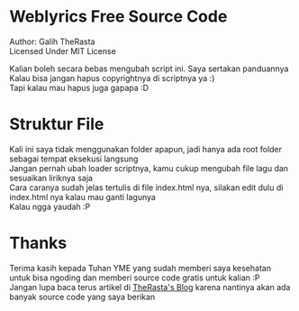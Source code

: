 # Weblyrics Free Source Code
Author: Galih TheRasta<br>
Licensed Under MIT License<br>

Kalian boleh secara bebas mengubah script ini. Saya sertakan panduannya<br>
Kalau bisa jangan hapus copyrightnya di scriptnya ya :)<br>
Tapi kalau mau hapus juga gapapa :D<br>

# Struktur File
Kali ini saya tidak menggunakan folder apapun, jadi hanya ada root folder sebagai tempat eksekusi langsung<br>
Jangan pernah ubah loader scriptnya, kamu cukup mengubah file lagu dan sesuaikan liriknya saja<br>
Cara caranya sudah jelas tertulis di file index.html nya, silakan edit dulu di index.html nya kalau mau ganti lagunya<br>
Kalau ngga yaudah :P<br>

# Thanks
Terima kasih kepada Tuhan YME yang sudah memberi saya kesehatan untuk bisa ngoding dan memberi source code gratis untuk kalian :P<br>
Jangan lupa baca terus artikel di <a href="https://galih-ckt.my.id">TheRasta's Blog</a> karena nantinya akan ada banyak source code yang saya berikan<br>
